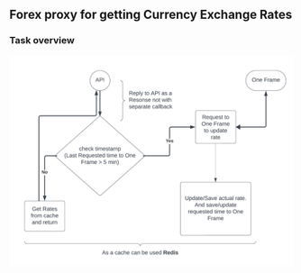 ## Forex proxy for getting Currency Exchange Rates

### Task overview
<img src="/overview.png?raw=true" width=1000>
